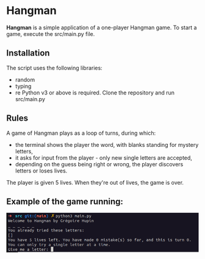 # Hangman
**Hangman** is a simple application of a one-player Hangman game.
To start a game, execute the src/main.py file.
## Installation
The script uses the following libraries:
  - random
  - typing
  - re
Python v3 or above is required.
Clone the repository and run src/main.py

## Rules
A game of Hangman plays as a loop of turns, during which:
  - the terminal shows the player the word, with blanks standing for mystery letters,
  - it asks for input from the player - only new single letters are accepted,
  - depending on the guess being right or wrong, the player discovers letters or loses lives.

The player is given 5 lives. When they're out of lives, the game is over.

## Example of the game running:

![alt text](https://github.com/Bizkochito/hangman/blob/main/assets/running_example.png?raw=true)

  
  
